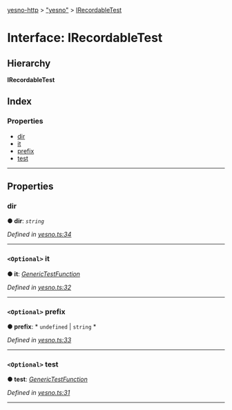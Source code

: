 [yesno-http](../README.md) > ["yesno"](../modules/_yesno_.md) > [IRecordableTest](../interfaces/_yesno_.irecordabletest.md)

# Interface: IRecordableTest

## Hierarchy

**IRecordableTest**

## Index

### Properties

* [dir](_yesno_.irecordabletest.md#dir)
* [it](_yesno_.irecordabletest.md#it)
* [prefix](_yesno_.irecordabletest.md#prefix)
* [test](_yesno_.irecordabletest.md#test)

---

## Properties

<a id="dir"></a>

###  dir

**● dir**: *`string`*

*Defined in [yesno.ts:34](https://github.com/FormidableLabs/yesno/blob/b6b210e/src/yesno.ts#L34)*

___
<a id="it"></a>

### `<Optional>` it

**● it**: *[GenericTestFunction](../modules/_yesno_.md#generictestfunction)*

*Defined in [yesno.ts:32](https://github.com/FormidableLabs/yesno/blob/b6b210e/src/yesno.ts#L32)*

___
<a id="prefix"></a>

### `<Optional>` prefix

**● prefix**: * `undefined` &#124; `string`
*

*Defined in [yesno.ts:33](https://github.com/FormidableLabs/yesno/blob/b6b210e/src/yesno.ts#L33)*

___
<a id="test"></a>

### `<Optional>` test

**● test**: *[GenericTestFunction](../modules/_yesno_.md#generictestfunction)*

*Defined in [yesno.ts:31](https://github.com/FormidableLabs/yesno/blob/b6b210e/src/yesno.ts#L31)*

___

